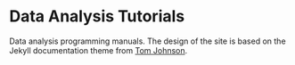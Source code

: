 # Data Analysis Tutorials

Data analysis programming manuals. The design of the site is based on the 
Jekyll documentation theme from [Tom Johnson](http://idratherbewriting.com/documentation-theme-jekyll/mydoc/mydoc_about.html).
